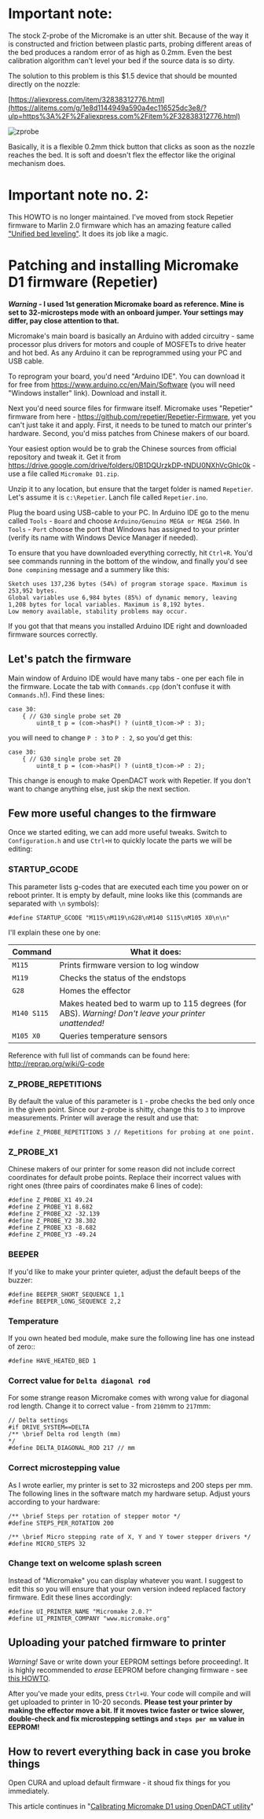 # Important note:

The stock Z-probe of the Micromake is an utter shit. Because of the way it is constructed and friction between plastic parts, probing different areas of the bed produces a random error of as high as 0.2mm. Even the best calibration algorithm can't level your bed if the source data is so dirty.

The solution to this problem is this $1.5 device that should be mounted directly on the nozzle:

[https://aliexpress.com/item/32838312776.html](https://alitems.com/g/1e8d1144949a590a4ec116525dc3e8/?ulp=https%3A%2F%2Faliexpress.com%2Fitem%2F32838312776.html)

![zprobe](https://user-images.githubusercontent.com/1763243/80029227-27eb3e80-84ef-11ea-9c88-dffa44bcf45f.png)

Basically, it is a flexible 0.2mm thick button that clicks as soon as the nozzle reaches the bed. It is soft and doesn't flex the effector like the original mechanism does. 

# Important note no. 2:

This HOWTO is no longer maintained. I've moved from stock Repetier firmware to Marlin 2.0 firmware which has an amazing feature called ["Unified bed leveling"](https://marlinfw.org/docs/features/unified_bed_leveling.html). It does its job like a magic.


# Patching and installing Micromake D1 firmware (Repetier)

***Warning* - I used 1st generation Micromake board as reference. Mine is set to 32-microsteps mode with an onboard jumper. Your settings may differ, pay close attention to that. <!-- В качестве средства для отправки команд принтеру я использую Repetier Host. Если вы используете штатную программу CURA, ваши шаги будут немного отличаться.-->**

Micromake's main board is basically an Arduino with added circuitry - same processor plus drivers for motors and couple of MOSFETs to drive heater and hot bed. As any Arduino it can be reprogrammed using your PC and USB cable.

To reprogram your board, you'd need "Arduino IDE". You can download it for free from  https://www.arduino.cc/en/Main/Software (you will need "Windows installer" link). Download and install it.

Next you'd need source files for firmware itself. Micromake uses "Repetier" firmware from here - https://github.com/repetier/Repetier-Firmware, yet you can't just take it and apply. First, it needs to be tuned to match our printer's hardware. Second, you'd miss patches from Chinese makers of our board.

Your easiest option would be to grab the Chinese sources from official repository and tweak it. Get it from  https://drive.google.com/drive/folders/0B1DQUrzkDP-tNDU0NXhVcGhlc0k - use a file called `Micromake D1.zip`.

Unzip it to any location, but ensure that the target folder is named `Repetier`. Let's assume it is `c:\Repetier`. Lanch file called `Repetier.ino`.

Plug the board using USB-cable to your PC. In Arduino IDE go to the menu called `Tools` - `Board` and choose `Arduino/Genuino MEGA or MEGA 2560`. In `Tools` - `Port` choose the port that Windows has assigned to your printer (verify its name with Windows Device Manager if needed).

To ensure that you have downloaded everything correctly, hit `Ctrl+R`. You'd see commands running in the bottom of the window, and finally you'd see `Done compining` message and a summery like this: 

    Sketch uses 137,236 bytes (54%) of program storage space. Maximum is 253,952 bytes.
    Global variables use 6,984 bytes (85%) of dynamic memory, leaving 1,208 bytes for local variables. Maximum is 8,192 bytes.
    Low memory available, stability problems may occur.

If you got that that means you installed Arduino IDE right and downloaded firmware sources correctly.

## Let's patch the firmware

Main window of Arduino IDE would have many tabs - one per each file in the firmware. Locate the tab with `Commands.cpp` (don't confuse it with `Commands.h`!). Find these lines:

    case 30:
        { // G30 single probe set Z0
            uint8_t p = (com->hasP() ? (uint8_t)com->P : 3);

you will need to change `P : 3` to `P : 2`, so you'd get this:

    case 30:
        { // G30 single probe set Z0
            uint8_t p = (com->hasP() ? (uint8_t)com->P : 2);

This change is enough to make OpenDACT work with Repetier. If you don't want to change anything else, just skip the next section.

## Few more useful changes to the firmware

Once we started editing, we can add more useful tweaks. Switch to `Configuration.h` and use `Ctrl+H` to quickly locate the parts we will be editing:

### STARTUP_GCODE

This parameter lists g-codes that are executed each time you power on or reboot printer. It is empty by default, mine looks like this (commands are separated with `\n` symbols):

    #define STARTUP_GCODE "M115\nM119\nG28\nM140 S115\nM105 X0\n\n"

I'll explain these one by one:

| Command | What it does: |
| --- | --- |
| `M115` | Prints firmware version to log window |
| `M119` | Checks the status of the endstops |
| `G28` | Homes the effector |
| `M140 S115` | Makes heated bed to warm up to 115 degrees (for ABS). *Warning! Don't leave your printer unattended!*  |
| `M105 X0` | Queries temperature sensors |

Reference with full list of commands can be found here: http://reprap.org/wiki/G-code

### Z_PROBE_REPETITIONS

By default the value of this parameter is `1` - probe checks the bed only once in the given point. Since our z-probe is shitty, change this to `3` to improve measurements. Printer will average the result and use that:

    #define Z_PROBE_REPETITIONS 3 // Repetitions for probing at one point.

### Z_PROBE_X1

Chinese makers of our printer for some reason did not include correct coordinates for default probe points. Replace their incorrect values with right ones (three pairs of coordinates make 6 lines of code):

    #define Z_PROBE_X1 49.24
    #define Z_PROBE_Y1 8.682
    #define Z_PROBE_X2 -32.139
    #define Z_PROBE_Y2 38.302
    #define Z_PROBE_X3 -8.682
    #define Z_PROBE_Y3 -49.24

### BEEPER

If you'd like to make your printer quieter, adjust the default beeps of the buzzer:

    #define BEEPER_SHORT_SEQUENCE 1,1
    #define BEEPER_LONG_SEQUENCE 2,2

### Temperature

If you own heated bed module, make sure the following line has one instead of zero::

    #define HAVE_HEATED_BED 1

### Correct value for `Delta diagonal rod`

For some strange reason Micromake comes with wrong value for diagonal rod length. Change it to correct value - from `210`mm to `217`mm:

    // Delta settings
    #if DRIVE_SYSTEM==DELTA
    /** \brief Delta rod length (mm)
    */
    #define DELTA_DIAGONAL_ROD 217 // mm

### Correct microstepping value

As I wrote earlier, my printer is set to 32 microsteps and 200 steps per mm. The following lines in the software match my hardware setup. Adjust yours according to your hardware:

    /** \brief Steps per rotation of stepper motor */
    #define STEPS_PER_ROTATION 200

    /** \brief Micro stepping rate of X, Y and Y tower stepper drivers */
    #define MICRO_STEPS 32

### Change text on welcome splash screen

Instead of "Micromake" you can display whatever you want. I suggest to edit this so you will ensure that your own version indeed replaced factory firmware. Edit these lines accordingly:

    #define UI_PRINTER_NAME "Micromake 2.0.?"
    #define UI_PRINTER_COMPANY "www.micromake.org"

## Uploading your patched firmware to printer

*Warning!* Save or write down your EEPROM settings before proceeding!. It is highly recommended to *erase* EEPROM before changing firmware - see [this HOWTO](https://github.com/Bougakov/Micromake-D1-3D-printer/blob/master/EEPROM%20settings.md#this-arduino-sketch-wipes-eeprom-clean).

After you've made your edits, press `Ctrl+U`. Your code will compile and will get uploaded to printer in 10-20 seconds. **Please test your printer by making the effector move a bit. If it moves twice faster or twice slower, double-check and fix microstepping settings and `steps per mm` value in EEPROM!** 

## How to revert everything back in case you broke things

Open CURA and upload default firmware - it shoud fix things for you immediately.
    
This article continues in "[Calibrating Micromake D1 using OpenDACT utility](https://github.com/Bougakov/Micromake-D1-3D-printer/blob/master/Calibrating%20Micromake%20D1%20with%20OpenDACT.md)"
